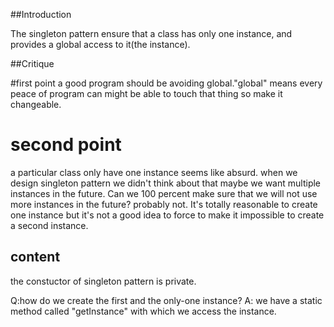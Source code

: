 ##Introduction

The singleton pattern ensure that a class has only one instance, and provides a global access to it(the instance).


##Critique

#first point
a good program should be avoiding global."global" means every peace of program can might be able to touch that thing so make it changeable.

# second point
a particular class only have one instance seems like absurd.
when we design singleton pattern we didn't think about that maybe we want multiple instances in the future.
Can we 100 percent make sure that we will not use more instances in the future?
probably not.
It's totally reasonable to create one instance but it's not a good idea  to force to make it impossible to create a second instance.

## content
the constuctor of singleton pattern is private.

Q:how do we create the first and the only-one instance?
A: we have a static method called "getInstance" with which we access the instance.




